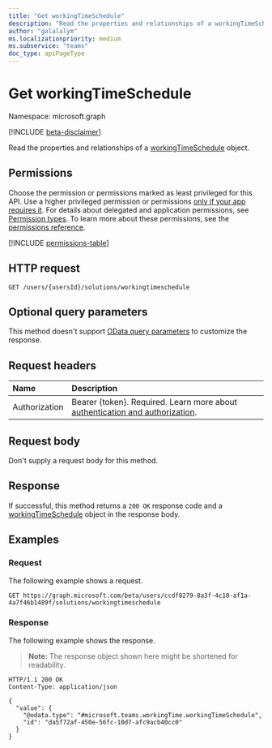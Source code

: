 ```yaml
---
title: "Get workingTimeSchedule"
description: "Read the properties and relationships of a workingTimeSchedule object."
author: "galalalym"
ms.localizationpriority: medium
ms.subservice: "teams"
doc_type: apiPageType
---
```


# Get workingTimeSchedule

Namespace: microsoft.graph

[!INCLUDE [beta-disclaimer](../../includes/beta-disclaimer.md)]

Read the properties and relationships of a [workingTimeSchedule](../resources/workingtimeschedule.md) object.

## Permissions

Choose the permission or permissions marked as least privileged for this API. Use a higher privileged permission or permissions [only if your app requires it](/graph/permissions-overview#best-practices-for-using-microsoft-graph-permissions). For details about delegated and application permissions, see [Permission types](/graph/permissions-overview#permission-types). To learn more about these permissions, see the [permissions reference](/graph/permissions-reference).

<!-- {
  "blockType": "permissions",
  "name": "workingtimeschedule-get-permissions"
}
-->
[!INCLUDE [permissions-table](../includes/permissions/workingtimeschedule-get-permissions.md)]

## HTTP request

<!-- {
  "blockType": "ignored"
}
-->
``` http
GET /users/{usersId}/solutions/workingtimeschedule
```

## Optional query parameters

This method doesn't support [OData query parameters](/graph/query-parameters) to customize the response.

## Request headers

|Name|Description|
|:---|:---|
|Authorization|Bearer {token}. Required. Learn more about [authentication and authorization](/graph/auth/auth-concepts).|

## Request body

Don't supply a request body for this method.

## Response

If successful, this method returns a `200 OK` response code and a [workingTimeSchedule](../resources/workingtimeschedule.md) object in the response body.

## Examples

### Request

The following example shows a request.
<!-- {
  "blockType": "request",
  "name": "get_workingtimeschedule"
}
-->
``` http
GET https://graph.microsoft.com/beta/users/ccdf8279-8a3f-4c10-af1a-4a7f46b1489f/solutions/workingtimeschedule
```


### Response

The following example shows the response.
>**Note:** The response object shown here might be shortened for readability.
<!-- {
  "blockType": "response",
  "truncated": true,
  "@odata.type": "microsoft.graph.workingTimeSchedule"
}
-->
``` http
HTTP/1.1 200 OK
Content-Type: application/json

{
  "value": {
    "@odata.type": "#microsoft.teams.workingTime.workingTimeSchedule",
    "id": "da5f72af-450e-56fc-10d7-afc9acb40cc0"
  }
}
```

